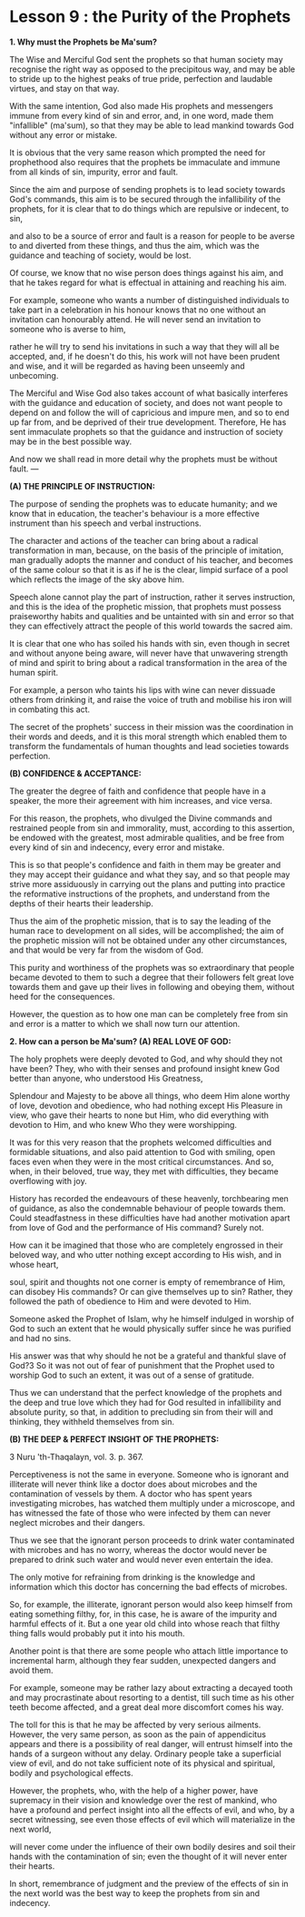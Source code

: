 Lesson 9 : the Purity of the Prophets
=====================================

**1. Why must the Prophets be Ma'sum?**

The Wise and Merciful God sent the prophets so that human society may
recognise the right way as opposed to the precipitous way, and may be
able to stride up to the highest peaks of true pride, perfection and
laudable virtues, and stay on that way.

With the same intention, God also made His prophets and messengers
immune from every kind of sin and error, and, in one word, made them
"infallible" (ma'sum), so that they may be able to lead mankind towards
God without any error or mistake.

It is obvious that the very same reason which prompted the need for
prophethood also requires that the prophets be immaculate and immune
from all kinds of sin, impurity, error and fault.

Since the aim and purpose of sending prophets is to lead society
towards God's commands, this aim is to be secured through the
infallibility of the prophets, for it is clear that to do things which
are repulsive or indecent, to sin,

and also to be a source of error and fault is a reason for people to be
averse to and diverted from these things, and thus the aim, which was
the guidance and teaching of society, would be lost.

Of course, we know that no wise person does things against his aim, and
that he takes regard for what is effectual in attaining and reaching his
aim.

For example, someone who wants a number of distinguished individuals to
take part in a celebration in his honour knows that no one without an
invitation can honourably attend. He will never send an invitation to
someone who is averse to him,

rather he will try to send his invitations in such a way that they will
all be accepted, and, if he doesn't do this, his work will not have been
prudent and wise, and it will be regarded as having been unseemly and
unbecoming.

The Merciful and Wise God also takes account of what basically
interferes with the guidance and education of society, and does not want
people to depend on and follow the will of capricious and impure men,
and so to end up far from, and be deprived of their true development.
Therefore, He has sent immaculate prophets so that the guidance and
instruction of society may be in the best possible way.

And now we shall read in more detail why the prophets must be without
fault. —

**(A) THE PRINCIPLE OF INSTRUCTION:**

The purpose of sending the prophets was to educate humanity; and we
know that in education, the teacher's behaviour is a more effective
instrument than his speech and verbal instructions.

The character and actions of the teacher can bring about a radical
transformation in man, because, on the basis of the principle of
imitation, man gradually adopts the manner and conduct of his teacher,
and becomes of the same colour so that it is as if he is the clear,
limpid surface of a pool which reflects the image of the sky above
him.

Speech alone cannot play the part of instruction, rather it serves
instruction, and this is the idea of the prophetic mission, that
prophets must possess praiseworthy habits and qualities and be untainted
with sin and error so that they can effectively attract the people of
this world towards the sacred aim.

It is clear that one who has soiled his hands with sin, even though in
secret and without anyone being aware, will never have that unwavering
strength of mind and spirit to bring about a radical transformation in
the area of the human spirit.

For example, a person who taints his lips with wine can never dissuade
others from drinking it, and raise the voice of truth and mobilise his
iron will in combating this act.

The secret of the prophets' success in their mission was the
coordination in their words and deeds, and it is this moral strength
which enabled them to transform the fundamentals of human thoughts and
lead societies towards perfection.

**(B) CONFIDENCE & ACCEPTANCE:**

The greater the degree of faith and confidence that people have in a
speaker, the more their agreement with him increases, and vice versa.

For this reason, the prophets, who divulged the Divine commands and
restrained people from sin and immorality, must, according to this
assertion, be endowed with the greatest, most admirable qualities, and
be free from every kind of sin and indecency, every error and mistake.

This is so that people's confidence and faith in them may be greater
and they may accept their guidance and what they say, and so that people
may strive more assiduously in carrying out the plans and putting into
practice the reformative instructions of the prophets, and understand
from the depths of their hearts their leadership.

Thus the aim of the prophetic mission, that is to say the leading of
the human race to development on all sides, will be accomplished; the
aim of the prophetic mission will not be obtained under any other
circumstances, and that would be very far from the wisdom of God.

This purity and worthiness of the prophets was so extraordinary that
people became devoted to them to such a degree that their followers felt
great love towards them and gave up their lives in following and obeying
them, without heed for the consequences.

However, the question as to how one man can be completely free from sin
and error is a matter to which we shall now turn our attention.

**2. How can a person be Ma'sum? (A) REAL LOVE OF GOD:**

The holy prophets were deeply devoted to God, and why should they not
have been? They, who with their senses and profound insight knew God
better than anyone, who understood His Greatness,

Splendour and Majesty to be above all things, who deem Him alone worthy
of love, devotion and obedience, who had nothing except His Pleasure in
view, who gave their hearts to none but Him, who did everything with
devotion to Him, and who knew Who they were worshipping.

It was for this very reason that the prophets welcomed difficulties and
formidable situations, and also paid attention to God with smiling, open
faces even when they were in the most critical circumstances. And so,
when, in their beloved, true way, they met with difficulties, they
became overflowing with joy.

History has recorded the endeavours of these heavenly, torchbearing men
of guidance, as also the condemnable behaviour of people towards them.
Could steadfastness in these difficulties have had another motivation
apart from love of God and the performance of His command? Surely not.

How can it be imagined that those who are completely engrossed in their
beloved way, and who utter nothing except according to His wish, and in
whose heart,

soul, spirit and thoughts not one corner is empty of remembrance of
Him, can disobey His commands? Or can give themselves up to sin? Rather,
they followed the path of obedience to Him and were devoted to Him.

Someone asked the Prophet of Islam, why he himself indulged in worship
of God to such an extent that he would physically suffer since he was
purified and had no sins.

His answer was that why should he not be a grateful and thankful slave
of God?3 So it was not out of fear of punishment that the Prophet used
to worship God to such an extent, it was out of a sense of gratitude.

Thus we can understand that the perfect knowledge of the prophets and
the deep and true love which they had for God resulted in infallibility
and absolute purity, so that, in addition to precluding sin from their
will and thinking, they withheld themselves from sin.

**(B) THE DEEP & PERFECT INSIGHT OF THE PROPHETS:**

3 Nuru 'th-Thaqalayn, vol. 3. p. 367.

Perceptiveness is not the same in everyone. Someone who is ignorant and
illiterate will never think like a doctor does about microbes and the
contamination of vessels by them. A doctor who has spent years
investigating microbes, has watched them multiply under a microscope,
and has witnessed the fate of those who were infected by them can never
neglect microbes and their dangers.

Thus we see that the ignorant person proceeds to drink water
contaminated with microbes and has no worry, whereas the doctor would
never be prepared to drink such water and would never even entertain the
idea.

The only motive for refraining from drinking is the knowledge and
information which this doctor has concerning the bad effects of
microbes.

So, for example, the illiterate, ignorant person would also keep
himself from eating something filthy, for, in this case, he is aware of
the impurity and harmful effects of it. But a one year old child into
whose reach that filthy thing falls would probably put it into his
mouth.

Another point is that there are some people who attach little
importance to incremental harm, although they fear sudden, unexpected
dangers and avoid them.

For example, someone may be rather lazy about extracting a decayed
tooth and may procrastinate about resorting to a dentist, till such time
as his other teeth become affected, and a great deal more discomfort
comes his way.

The toll for this is that he may be affected by very serious ailments.
However, the very same person, as soon as the pain of appendicitus
appears and there is a possibility of real danger, will entrust himself
into the hands of a surgeon without any delay. Ordinary people take a
superficial view of evil, and do not take sufficient note of its
physical and spiritual, bodily and psychological effects.

However, the prophets, who, with the help of a higher power, have
supremacy in their vision and knowledge over the rest of mankind, who
have a profound and perfect insight into all the effects of evil, and
who, by a secret witnessing, see even those effects of evil which will
materialize in the next world,

will never come under the influence of their own bodily desires and
soil their hands with the contamination of sin; even the thought of it
will never enter their hearts.

In short, remembrance of judgment and the preview of the effects of sin
in the next world was the best way to keep the prophets from sin and
indecency.



